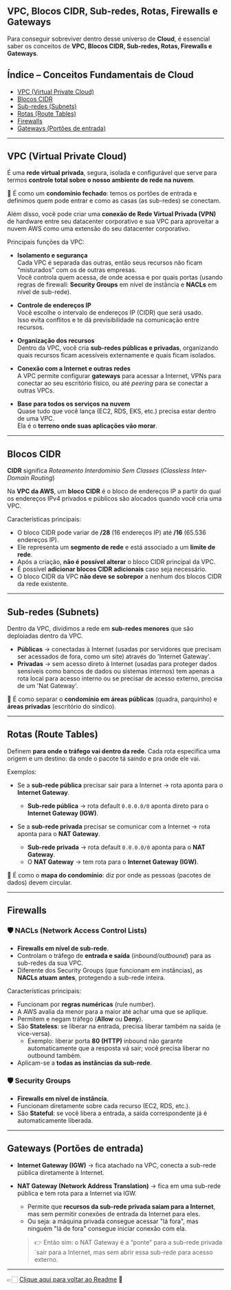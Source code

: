 ## VPC, Blocos CIDR, Sub-redes, Rotas, Firewalls e Gateways

Para conseguir sobreviver dentro desse universo de **Cloud**, é essencial saber os conceitos de **VPC, Blocos CIDR, Sub-redes, Rotas, Firewalls e Gateways**.

## Índice – Conceitos Fundamentais de Cloud

- [VPC (Virtual Private Cloud)](#vpc-virtual-private-cloud)  
- [Blocos CIDR](#blocos-cidr)  
- [Sub-redes (Subnets)](#sub-redes-subnets)  
- [Rotas (Route Tables)](#rotas-route-tables)  
- [Firewalls](#firewalls)  
- [Gateways (Portões de entrada)](#gateways-portões-de-entrada)  

---

## VPC (Virtual Private Cloud)

É uma **rede virtual privada**, segura, isolada e configurável que serve para termos **controle total sobre o nosso ambiente de rede na nuvem**.  

📌 É como um **condomínio fechado**: temos os portões de entrada e definimos quem pode entrar e como as casas (as sub-redes) se conectam.

Além disso, você pode criar uma **conexão de Rede Virtual Privada (VPN)** de hardware entre seu datacenter corporativo e sua VPC para aproveitar a nuvem AWS como uma extensão do seu datacenter corporativo.  

Principais funções da VPC:

- **Isolamento e segurança**  
  Cada VPC é separada das outras, então seus recursos não ficam “misturados” com os de outras empresas.  
  Você controla quem acessa, de onde acessa e por quais portas (usando regras de firewall: **Security Groups** em nível de instância e **NACLs** em nível de sub-rede).

- **Controle de endereços IP**  
  Você escolhe o intervalo de endereços IP (CIDR) que será usado.  
  Isso evita conflitos e te dá previsibilidade na comunicação entre recursos.

- **Organização dos recursos**  
  Dentro da VPC, você cria **sub-redes públicas e privadas**, organizando quais recursos ficam acessíveis externamente e quais ficam isolados.

- **Conexão com a Internet e outras redes**  
  A VPC permite configurar **gateways** para acessar a Internet, VPNs para conectar ao seu escritório físico, ou até *peering* para se conectar a outras VPCs.

- **Base para todos os serviços na nuvem**  
  Quase tudo que você lança (EC2, RDS, EKS, etc.) precisa estar dentro de uma VPC.  
  Ela é o **terreno onde suas aplicações vão morar**.

---

## Blocos CIDR

**CIDR** significa *Roteamento Interdomínio Sem Classes* (*Classless Inter-Domain Routing*)  

Na **VPC da AWS**, um **bloco CIDR** é o bloco de endereços IP a partir do qual os endereços IPv4 privados e públicos são alocados quando você cria uma VPC.  

Características principais:

- O bloco CIDR pode variar de **/28** (16 endereços IP) até **/16** (65.536 endereços IP).  
- Ele representa um **segmento de rede** e está associado a um **limite de rede**.  
- Após a criação, **não é possível alterar** o bloco CIDR principal da VPC.  
- É possível **adicionar blocos CIDR adicionais** caso seja necessário.  
- O bloco CIDR da VPC **não deve se sobrepor** a nenhum dos blocos CIDR da rede existente.  

---

## Sub-redes (Subnets)

Dentro da VPC, dividimos a rede em **sub-redes menores** que são deploiadas dentro da VPC.

- **Públicas** → conectadas à Internet (usadas por servidores que precisam ser acessados de fora, como um site) através do 'Internet Gateway'.  
- **Privadas** → sem acesso direto à Internet (usadas para proteger dados sensíveis como bancos de dados ou sistemas internos) tem apenas a rota local para
  acesso interno ou se precisar de acesso externo, precisa de um 'Nat Gateway'.  

📌 É como separar o **condomínio em áreas públicas** (quadra, parquinho) e **áreas privadas** (escritório do síndico).

---

## Rotas (Route Tables)

Definem **para onde o tráfego vai dentro da rede**. 
Cada rota especifica uma origem e um destino: da onde o pacote tá saindo e pra onde ele vai.

Exemplos:

- Se a **sub-rede pública** precisar sair para a Internet → rota aponta para o **Internet Gateway**.  
  - **Sub-rede pública** → rota default `0.0.0.0/0` aponta direto para o **Internet Gateway (IGW)**.

- Se a **sub-rede privada** precisar se comunicar com a Internet → rota aponta para o **NAT Gateway**.  
  - **Sub-rede privada** → rota default `0.0.0.0/0` aponta para o **NAT Gateway**.  
  - O **NAT Gateway** → tem rota para o **Internet Gateway (IGW)**.

📌 É como o **mapa do condomínio**: diz por onde as pessoas (pacotes de dados) devem circular.

---

## Firewalls

### 🛡️ NACLs (Network Access Control Lists)
- **Firewalls em nível de sub-rede**.  
- Controlam o tráfego de **entrada e saída** (*inbound/outbound*) para as sub-redes da sua VPC.  
- Diferente dos Security Groups (que funcionam em instâncias), as **NACLs atuam antes**, protegendo a sub-rede inteira.

Características principais:
- Funcionam por **regras numéricas** (rule number).  
- A AWS avalia da menor para a maior até achar uma que se aplique.  
- Permitem e negam tráfego (**Allow** ou **Deny**).  
- São **Stateless**: se liberar na entrada, precisa liberar também na saída (e vice-versa).  
  - Exemplo: liberar porta **80 (HTTP)** inbound não garante automaticamente que a resposta vá sair; você precisa liberar no outbound também.  
- Aplicam-se a **todas as instâncias da sub-rede**.

### 🛡️ Security Groups
- **Firewalls em nível de instância**.  
- Funcionam diretamente sobre cada recurso (EC2, RDS, etc.).  
- São **Stateful**: se você libera a entrada, a saída correspondente já é automaticamente liberada.
  
---

## Gateways (Portões de entrada)

- **Internet Gateway (IGW)** → fica atachado na VPC, conecta a sub-rede pública diretamente à Internet.  

- **NAT Gateway (Network Address Translation)** → fica em uma sub-rede pública e tem rota para a Internet via IGW.  
  - Permite que **recursos da sub-rede privada saiam para a Internet**, mas sem permitir conexões de entrada da Internet para eles.  
  - Ou seja: a máquina privada consegue acessar "lá fora", mas ninguém "lá de fora" consegue iniciar conexão com ela.

  > 👉 Então sim: o NAT Gateway é a “ponte” para a sub-rede privada `sair para a Internet, mas sem abrir essa sub-rede para acesso externo.

---

👉🏻 [Clique aqui para voltar ao Readme](https://github.com/DrikaDev/Estudando-AWS-Cloud-Practitioner/blob/main/README.md) 📒
